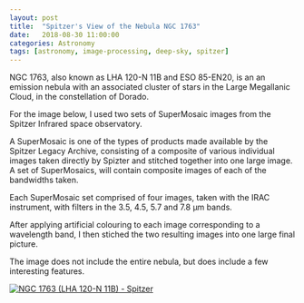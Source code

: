 ```yaml
---
layout: post
title:  "Spitzer's View of the Nebula NGC 1763"
date:   2018-08-30 11:00:00
categories: Astronomy
tags: [astronomy, image-processing, deep-sky, spitzer]
---
```

NGC 1763, also known as LHA 120-N 11B and ESO 85-EN20, is an an emission nebula with an associated cluster of stars in the Large Megallanic Cloud, in the constellation of Dorado.

For the image below, I used two sets of SuperMosaic images from the Spitzer Infrared space observatory.

A SuperMosaic is one of the types of products made available by the Spitzer Legacy Archive, consisting of a composite of various individual images taken directly by Spizter and stitched together into one large image. A set of SuperMosaics, will contain composite images of each of the bandwidths taken.

Each SuperMosaic set comprised of four images, taken with the IRAC instrument, with filters in the 3.5, 4.5, 5.7 and 7.8 μm bands.

After applying artificial colouring to each image corresponding to a wavelength band, I then stiched the two resulting images into one large final picture.

The image does not include the entire nebula, but does include a few interesting features.

<a data-flickr-embed="true"  href="https://www.flickr.com/photos/78511972@N04/35898589133/in/album-72157681337866715/" title="NGC 1763 (LHA 120-N 11B) - Spitzer"><img src="https://farm5.staticflickr.com/4343/35898589133_a1d76adfc1_h.jpg" class = "shadow-image centered" alt="NGC 1763 (LHA 120-N 11B) - Spitzer"></a><script async src="//embedr.flickr.com/assets/client-code.js" charset="utf-8"></script>


